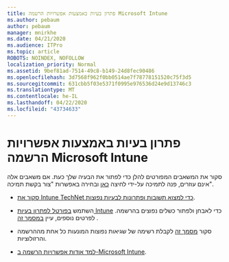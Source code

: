 ```yaml
---
title: פתרון בעיות באמצעות אפשרויות הרשמה Microsoft Intune
ms.author: pebaum
author: pebaum
manager: mnirkhe
ms.date: 04/21/2020
ms.audience: ITPro
ms.topic: article
ROBOTS: NOINDEX, NOFOLLOW
localization_priority: Normal
ms.assetid: 9bef81ad-7514-49c8-b149-24d8fec90486
ms.openlocfilehash: 3d7568f962f0bb0514ae7f78778151520c75f3d5
ms.sourcegitcommit: 631cbb5f03e5371f0995e976536d24e9d13746c3
ms.translationtype: MT
ms.contentlocale: he-IL
ms.lasthandoff: 04/22/2020
ms.locfileid: "43734633"
---
```

# <a name="troubleshoot-issues-with-enrollment-options-microsoft-intune"></a>פתרון בעיות באמצעות אפשרויות הרשמה Microsoft Intune

סקור את המשאבים המפורטים להלן כדי לפתור את הבעיה שלך כעת. אם משאבים אלה אינם עוזרים, פנה לתמיכה על-ידי לחיצה [כאן](https://portal.azure.com/#blade/Microsoft_Intune_DeviceSettings/ExtensionLandingBlade/help) ובחירה באפשרות "צור בקשת תמיכה". 
  
- [סקור את Intune TechNet כדי למצוא תשובות ופתרונות לבעיות נפוצות](https://social.technet.microsoft.com/Forums/home?category=microsoftintune&amp;filter=alltypes&amp;sort=lastpostdesc).
    
- השתמש [בפורטל לפתרון בעיות Intune](https://devicemanagement.microsoft.com/#blade/Microsoft_Intune_DeviceSettings/TroubleshootBlade) כדי לאבחן ולפתור כשלים נפוצים בהרשמה. לפרטים נוספים, עיין [במסמך זה](https://docs.microsoft.com/intune/help-desk-operators) . 
    
- סקור [מסמך זה](https://docs.microsoft.com/intune-classic/Troubleshoot/troubleshoot-device-enrollment-in-intune) לקבלת רשימה של שגיאות נפוצות המונעות כל אחת מההרשמה והרזולוציות. 
    
- [למד אודות אפשרויות הרשמה ב-Microsoft Intune](https://docs.microsoft.com/intune/enrollment-options).
    

